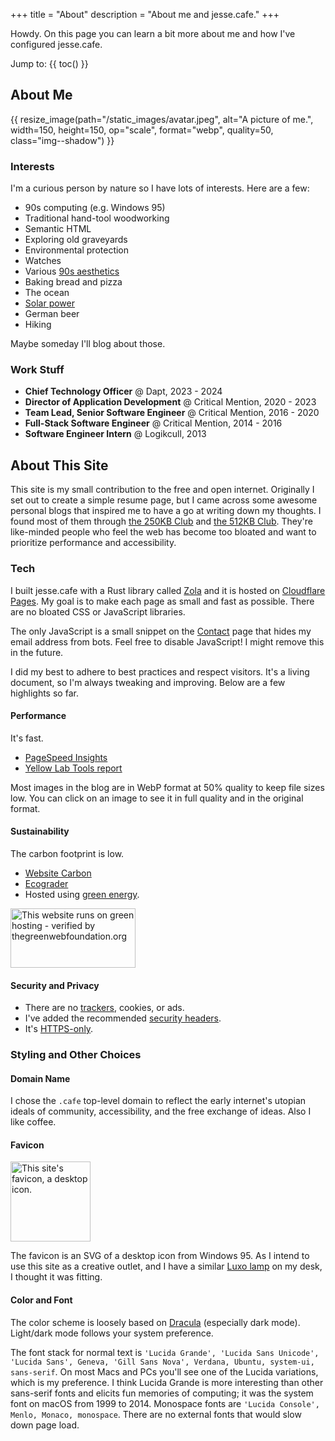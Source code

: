 +++
title = "About"
description = "About me and jesse.cafe."
+++

Howdy. On this page you can learn a bit more about me and how I've configured
jesse.cafe.

Jump to:
{{ toc() }}

## About Me

{{ resize_image(path="/static_images/avatar.jpeg", alt="A picture of me.", width=150,
height=150, op="scale", format="webp", quality=50, class="img--shadow") }}

### Interests

I'm a curious person by nature so I have lots of interests. Here are a few:

- 90s computing (e.g. Windows 95)
- Traditional hand-tool woodworking
- Semantic HTML
- Exploring old graveyards
- Environmental protection
- Watches
- Various [90s aesthetics](https://www.are.na/evan-collins-1522646491/channels)
- Baking bread and pizza
- The ocean
- [Solar power](https://solar.lowtechmagazine.com/)
- German beer
- Hiking

Maybe someday I'll blog about those.

### Work Stuff

- **Chief Technology Officer** @ Dapt, 2023 - 2024
- **Director of Application Development** @ Critical Mention, 2020 - 2023
- **Team Lead, Senior Software Engineer** @ Critical Mention, 2016 - 2020
- **Full-Stack Software Engineer** @ Critical Mention, 2014 - 2016
- **Software Engineer Intern** @ Logikcull, 2013

## About This Site

This site is my small contribution to the free and open internet. Originally I
set out to create a simple resume page, but I came across some awesome personal
blogs that inspired me to have a go at writing down my thoughts. I found most of
them through [the 250KB Club](https://250kb.club/) and [the 512KB
Club](https://512kb.club/). They're like-minded people who feel the web has
become too bloated and want to prioritize performance and accessibility.

### Tech

I built jesse.cafe with a Rust library called [Zola](https://getzola.org) and it
is hosted on [Cloudflare Pages](https://pages.cloudflare.com/). My goal is to
make each page as small and fast as possible. There are no bloated CSS or
JavaScript libraries.

The only JavaScript is a small snippet on the [Contact](@/contact.md) page that
hides my email address from bots. Feel free to disable JavaScript! I might
remove this in the future.

I did my best to adhere to best practices and respect visitors. It's a living
document, so I'm always tweaking and improving. Below are a few highlights so
far.

#### Performance

It's fast.

- [PageSpeed Insights](https://pagespeed.web.dev/analysis/https-jesse-cafe/w4vhakv0yw?form_factor=desktop)
- [Yellow Lab Tools report](https://yellowlab.tools/result/gwxqdi0scw)

Most images in the blog are in WebP format at 50% quality to keep file sizes
low. You can click on an image to see it in full quality and in the original
format.

#### Sustainability

The carbon footprint is low.

- [Website Carbon](https://www.websitecarbon.com/website/jesse-cafe/)
- [Ecograder](https://ecograder.com/report/rWv0s51g4yZ9VbMWNV75FAcX)
- Hosted using [green
  energy](https://www.thegreenwebfoundation.org/green-web-check/?url=https%3A%2F%2Fjesse.cafe).

<img
src="https://app.greenweb.org/api/v3/greencheckimage/jesse.cafe?nocache=true"
alt="This website runs on green hosting - verified by thegreenwebfoundation.org"
width="200px" height="95px">

#### Security and Privacy

- There are no
  [trackers](https://themarkup.org/blacklight?url=jesse.cafe&device=desktop&location=us&force=false),
  cookies,
  or ads.
- I've added the recommended [security
  headers](https://securityheaders.com/?q=jesse.cafe&followRedirects=on).
- It's
  [HTTPS-only](https://radar.cloudflare.com/scan/6556cbec-1297-4a12-ad89-c75849a45ddf/technology).

### Styling and Other Choices

#### Domain Name

I chose the `.cafe` top-level domain to reflect the early internet's utopian
ideals of community, accessibility, and the free exchange of ideas. Also I like
coffee.

#### Favicon

<img src="/icon.svg" alt="This site's favicon, a desktop icon."
width="128" height="128">

The favicon is an SVG of a desktop icon from Windows 95. As I intend to use this
site as a creative outlet, and I have a similar [Luxo
lamp](<https://en.wikipedia.org/wiki/Luxo_Jr._(character)>) on my desk, I
thought it was fitting.

#### Color and Font

The color scheme is loosely based on [Dracula](https://draculatheme.com/)
(especially dark mode). Light/dark mode follows your system preference.

The font stack for normal text is `'Lucida Grande', 'Lucida Sans Unicode',
  'Lucida Sans', Geneva, 'Gill Sans Nova', Verdana, Ubuntu, system-ui,
sans-serif`. On most Macs and PCs you'll see one of the Lucida variations, which
is my preference. I think Lucida Grande is more interesting than other
sans-serif fonts and elicits fun memories of computing; it was the system font
on macOS from 1999 to 2014. Monospace fonts are `'Lucida Console', Menlo, Monaco,
monospace`. There are no external fonts that would slow down page load.
